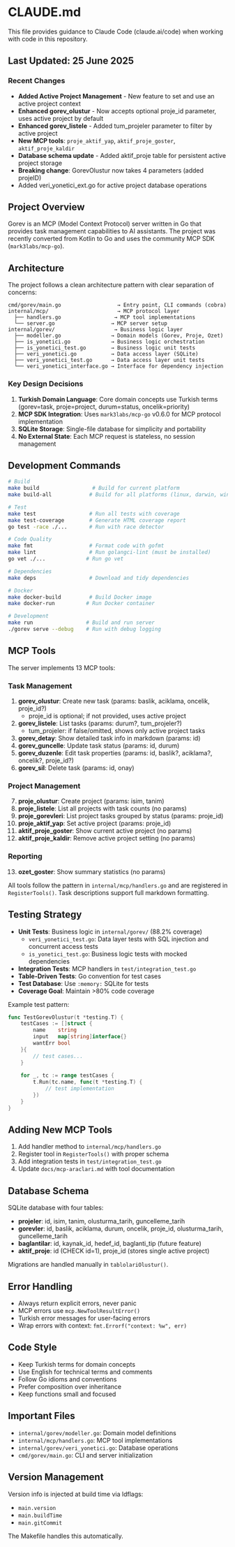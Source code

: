 # CLAUDE.md

This file provides guidance to Claude Code (claude.ai/code) when working with code in this repository.

## Last Updated: 25 June 2025

### Recent Changes
- **Added Active Project Management** - New feature to set and use an active project context
- **Enhanced gorev_olustur** - Now accepts optional proje_id parameter, uses active project by default
- **Enhanced gorev_listele** - Added tum_projeler parameter to filter by active project
- **New MCP tools**: `proje_aktif_yap`, `aktif_proje_goster`, `aktif_proje_kaldir`
- **Database schema update** - Added aktif_proje table for persistent active project storage
- **Breaking change**: GorevOlustur now takes 4 parameters (added projeID)
- Added veri_yonetici_ext.go for active project database operations

## Project Overview

Gorev is an MCP (Model Context Protocol) server written in Go that provides task management capabilities to AI assistants. The project was recently converted from Kotlin to Go and uses the community MCP SDK (`mark3labs/mcp-go`).

## Architecture

The project follows a clean architecture pattern with clear separation of concerns:

```
cmd/gorev/main.go                  → Entry point, CLI commands (cobra)
internal/mcp/                      → MCP protocol layer
  ├── handlers.go                 → MCP tool implementations
  └── server.go                  → MCP server setup
internal/gorev/                   → Business logic layer
  ├── modeller.go                → Domain models (Gorev, Proje, Ozet)
  ├── is_yonetici.go             → Business logic orchestration
  ├── is_yonetici_test.go        → Business logic unit tests
  ├── veri_yonetici.go           → Data access layer (SQLite)
  ├── veri_yonetici_test.go      → Data access layer unit tests
  └── veri_yonetici_interface.go → Interface for dependency injection
```

### Key Design Decisions

1. **Turkish Domain Language**: Core domain concepts use Turkish terms (gorev=task, proje=project, durum=status, oncelik=priority)
2. **MCP SDK Integration**: Uses `mark3labs/mcp-go` v0.6.0 for MCP protocol implementation
3. **SQLite Storage**: Single-file database for simplicity and portability
4. **No External State**: Each MCP request is stateless, no session management

## Development Commands

```bash
# Build
make build                 # Build for current platform
make build-all            # Build for all platforms (linux, darwin, windows)

# Test
make test                 # Run all tests with coverage
make test-coverage        # Generate HTML coverage report
go test -race ./...       # Run with race detector

# Code Quality
make fmt                  # Format code with gofmt
make lint                 # Run golangci-lint (must be installed)
go vet ./...             # Run go vet

# Dependencies
make deps                 # Download and tidy dependencies

# Docker
make docker-build         # Build Docker image
make docker-run          # Run Docker container

# Development
make run                 # Build and run server
./gorev serve --debug    # Run with debug logging
```

## MCP Tools

The server implements 13 MCP tools:

### Task Management
1. **gorev_olustur**: Create new task (params: baslik, aciklama, oncelik, proje_id?)
   - proje_id is optional; if not provided, uses active project
2. **gorev_listele**: List tasks (params: durum?, tum_projeler?)
   - tum_projeler: if false/omitted, shows only active project tasks
3. **gorev_detay**: Show detailed task info in markdown (params: id)
4. **gorev_guncelle**: Update task status (params: id, durum)
5. **gorev_duzenle**: Edit task properties (params: id, baslik?, aciklama?, oncelik?, proje_id?)
6. **gorev_sil**: Delete task (params: id, onay)

### Project Management
7. **proje_olustur**: Create project (params: isim, tanim)
8. **proje_listele**: List all projects with task counts (no params)
9. **proje_gorevleri**: List project tasks grouped by status (params: proje_id)
10. **proje_aktif_yap**: Set active project (params: proje_id)
11. **aktif_proje_goster**: Show current active project (no params)
12. **aktif_proje_kaldir**: Remove active project setting (no params)

### Reporting
13. **ozet_goster**: Show summary statistics (no params)

All tools follow the pattern in `internal/mcp/handlers.go` and are registered in `RegisterTools()`. Task descriptions support full markdown formatting.

## Testing Strategy

- **Unit Tests**: Business logic in `internal/gorev/` (88.2% coverage)
  - `veri_yonetici_test.go`: Data layer tests with SQL injection and concurrent access tests
  - `is_yonetici_test.go`: Business logic tests with mocked dependencies
- **Integration Tests**: MCP handlers in `test/integration_test.go`
- **Table-Driven Tests**: Go convention for test cases
- **Test Database**: Use `:memory:` SQLite for tests
- **Coverage Goal**: Maintain >80% code coverage

Example test pattern:
```go
func TestGorevOlustur(t *testing.T) {
    testCases := []struct {
        name    string
        input   map[string]interface{}
        wantErr bool
    }{
        // test cases...
    }
    
    for _, tc := range testCases {
        t.Run(tc.name, func(t *testing.T) {
            // test implementation
        })
    }
}
```

## Adding New MCP Tools

1. Add handler method to `internal/mcp/handlers.go`
2. Register tool in `RegisterTools()` with proper schema
3. Add integration tests in `test/integration_test.go`
4. Update `docs/mcp-araclari.md` with tool documentation

## Database Schema

SQLite database with four tables:

- **projeler**: id, isim, tanim, olusturma_tarih, guncelleme_tarih
- **gorevler**: id, baslik, aciklama, durum, oncelik, proje_id, olusturma_tarih, guncelleme_tarih
- **baglantilar**: id, kaynak_id, hedef_id, baglanti_tip (future feature)
- **aktif_proje**: id (CHECK id=1), proje_id (stores single active project)

Migrations are handled manually in `tablolariOlustur()`.

## Error Handling

- Always return explicit errors, never panic
- MCP errors use `mcp.NewToolResultError()`
- Turkish error messages for user-facing errors
- Wrap errors with context: `fmt.Errorf("context: %w", err)`

## Code Style

- Keep Turkish terms for domain concepts
- Use English for technical terms and comments
- Follow Go idioms and conventions
- Prefer composition over inheritance
- Keep functions small and focused

## Important Files

- `internal/gorev/modeller.go`: Domain model definitions
- `internal/mcp/handlers.go`: MCP tool implementations
- `internal/gorev/veri_yonetici.go`: Database operations
- `cmd/gorev/main.go`: CLI and server initialization

## Version Management

Version info is injected at build time via ldflags:
- `main.version`
- `main.buildTime`
- `main.gitCommit`

The Makefile handles this automatically.